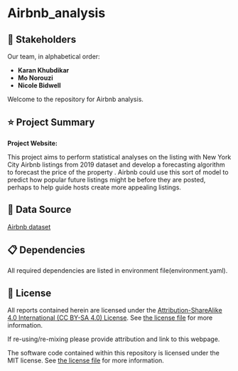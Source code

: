 # Airbnb_analysis


## 🌟 Stakeholders

Our team, in alphabetical order:

- **Karan Khubdikar**
- **Mo Norouzi**
- **Nicole Bidwell**
    
Welcome to the repository for Airbnb analysis.
## ⭐️ Project Summary

**Project Website:** 

This project aims to perform statistical analyses on the listing with New York City Airbnb listings from 2019 dataset and develop a forecasting algorithm to forecast the price of the property . Airbnb could use this sort of model to predict how popular future listings might be before they are posted, perhaps to help guide hosts create more appealing listings. 

## 📘 Data Source

[Airbnb dataset](https://www.kaggle.com/datasets/rahulchavan99/marketing-campaign-dataset)

## 📋 Dependencies

All required dependencies are listed in environment file(environment.yaml).

## 📖 License

All reports contained herein are licensed under the [Attribution-ShareAlike 4.0 International (CC BY-SA 4.0) License](https://creativecommons.org/licenses/by-sa/4.0/).
 See [the license file](LICENSE.md) for more information.

If re-using/re-mixing please provide attribution and link to this webpage.

The software code contained within this repository is licensed under the
MIT license. See [the license file](LICENSE.md) for more information.
